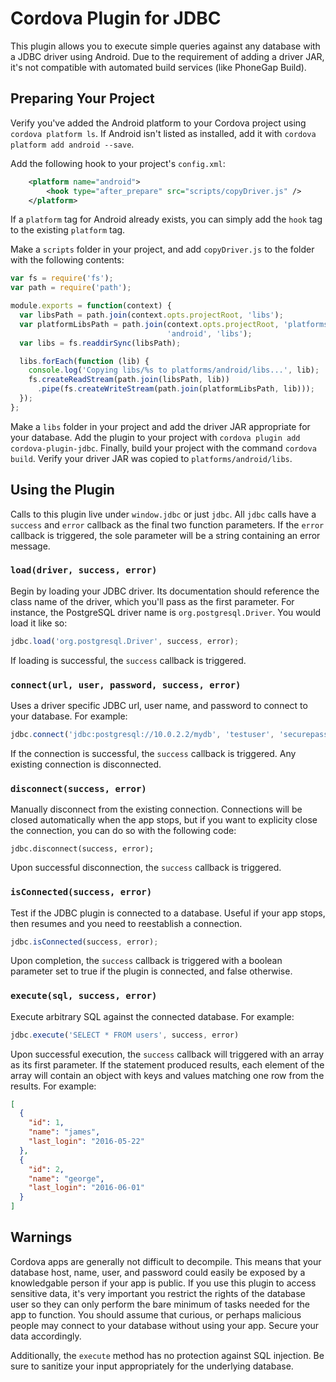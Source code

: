 # Cordova Plugin for JDBC

This plugin allows you to execute simple queries against any database with a JDBC driver using Android. Due to the requirement of adding a driver JAR, it's not compatible with automated build services (like PhoneGap Build).

## Preparing Your Project

Verify you've added the Android platform to your Cordova project using `cordova platform ls`. If Android isn't listed as installed, add it with `cordova platform add android --save`.

Add the following hook to your project's `config.xml`:

```xml
    <platform name="android">
        <hook type="after_prepare" src="scripts/copyDriver.js" />
    </platform>
```

If a `platform` tag for Android already exists, you can simply add the `hook` tag to the existing `platform` tag.

Make a `scripts` folder in your project, and add `copyDriver.js` to the folder with the following contents:

```javascript
var fs = require('fs');
var path = require('path');

module.exports = function(context) {
  var libsPath = path.join(context.opts.projectRoot, 'libs');
  var platformLibsPath = path.join(context.opts.projectRoot, 'platforms',
                                   'android', 'libs');
  var libs = fs.readdirSync(libsPath);

  libs.forEach(function (lib) {
    console.log('Copying libs/%s to platforms/android/libs...', lib);
    fs.createReadStream(path.join(libsPath, lib))
      .pipe(fs.createWriteStream(path.join(platformLibsPath, lib)));
  });
};
```

Make a `libs` folder in your project and add the driver JAR appropriate for your database. Add the plugin to your project with `cordova plugin add cordova-plugin-jdbc`. Finally, build your project with the command `cordova build`. Verify your driver JAR was copied to `platforms/android/libs`.

## Using the Plugin

Calls to this plugin live under `window.jdbc` or just `jdbc`. All `jdbc` calls have a `success` and `error` callback as the final two function parameters. If the `error` callback is triggered, the sole parameter will be a string containing an error message.

### `load(driver, success, error)`

Begin by loading your JDBC driver. Its documentation should reference the class name of the driver, which you'll pass as the first parameter. For instance, the PostgreSQL driver name is `org.postgresql.Driver`. You would load it like so:

```javascript
jdbc.load('org.postgresql.Driver', success, error);
```

If loading is successful, the `success` callback is triggered.

### `connect(url, user, password, success, error)`

Uses a driver specific JDBC url, user name, and password to connect to your database. For example:

```javascript
jdbc.connect('jdbc:postgresql://10.0.2.2/mydb', 'testuser', 'securepassword', success, error);
```

If the connection is successful, the `success` callback is triggered. Any existing connection is disconnected.

### `disconnect(success, error)`

Manually disconnect from the existing connection. Connections will be closed automatically when the app stops, but if you want to explicity close the connection, you can do so with the following code:

```
jdbc.disconnect(success, error);
```

Upon successful disconnection, the `success` callback is triggered.

### `isConnected(success, error)`

Test if the JDBC plugin is connected to a database. Useful if your app stops, then resumes and you need to reestablish a connection.

```javascript
jdbc.isConnected(success, error);
```

Upon completion, the `success` callback is triggered with a boolean parameter set to true if the plugin is connected, and false otherwise.

### `execute(sql, success, error)`

Execute arbitrary SQL against the connected database. For example:

```javascript
jdbc.execute('SELECT * FROM users', success, error)
```

Upon successful execution, the `success` callback will triggered with an array as its first parameter. If the statement produced results, each element of the array will contain an object with keys and values matching one row from the results. For example:

```json
[
  {
    "id": 1,
    "name": "james",
    "last_login": "2016-05-22"
  },
  {
    "id": 2,
    "name": "george",
    "last_login": "2016-06-01"
  }
]
```

## Warnings

Cordova apps are generally not difficult to decompile. This means that your database host, name, user, and password could easily be exposed by a knowledgable person if your app is public. If you use this plugin to access sensitive data, it's very important you restrict the rights of the database user so they can only perform the bare minimum of tasks needed for the app to function. You should assume that curious, or perhaps malicious people may connect to your database without using your app. Secure your data accordingly.

Additionally, the `execute` method has no protection against SQL injection. Be sure to sanitize your input appropriately for the underlying database.
